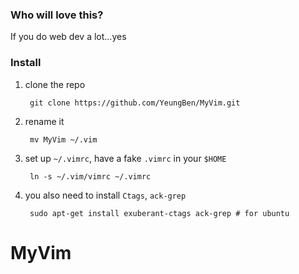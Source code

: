 ### Who will love this?
If you do web dev a lot...yes

### Install
1. clone the repo

        git clone https://github.com/YeungBen/MyVim.git

1. rename it

        mv MyVim ~/.vim

1. set up `~/.vimrc`, have a fake `.vimrc` in your `$HOME`

        ln -s ~/.vim/vimrc ~/.vimrc

1. you also need to install `Ctags`, `ack-grep`

        sudo apt-get install exuberant-ctags ack-grep # for ubuntu


# MyVim
